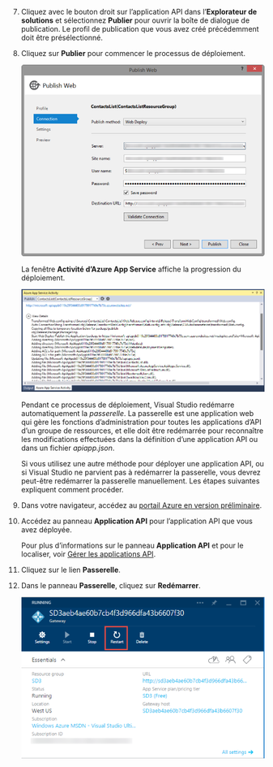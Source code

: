 7. Cliquez avec le bouton droit sur l’application API dans l’**Explorateur de solutions** et sélectionnez **Publier** pour ouvrir la boîte de dialogue de publication. Le profil de publication que vous avez créé précédemment doit être présélectionné. 

9. Cliquez sur **Publier** pour commencer le processus de déploiement.

	![Déploiement de l’application API](./media/app-service-api-pub-web-deploy/26-5-deployment-success-v3.png)

	La fenêtre **Activité d’Azure App Service** affiche la progression du déploiement.

	![Notification d’état de la fenêtre Activité d’Azure App Service](./media/app-service-api-pub-web-deploy/26-5-deployment-success-v4.png)

	Pendant ce processus de déploiement, Visual Studio redémarre automatiquement la *passerelle*. La passerelle est une application web qui gère les fonctions d’administration pour toutes les applications d’API d’un groupe de ressources, et elle doit être redémarrée pour reconnaître les modifications effectuées dans la définition d’une application API ou dans un fichier *apiapp.json*.
 
	Si vous utilisez une autre méthode pour déployer une application API, ou si Visual Studio ne parvient pas à redémarrer la passerelle, vous devrez peut-être redémarrer la passerelle manuellement. Les étapes suivantes expliquent comment procéder.

1. Dans votre navigateur, accédez au [portail Azure en version préliminaire](https://portal.azure.com).

2. Accédez au panneau **Application API** pour l’application API que vous avez déployée.

	Pour plus d’informations sur le panneau **Application API** et pour le localiser, voir [Gérer les applications API](../articles/app-service-api/app-service-api-manage-in-portal.md).

4. Cliquez sur le lien **Passerelle**.

3. Dans le panneau **Passerelle**, cliquez sur **Redémarrer**.

	![](./media/app-service-api-pub-web-deploy/restartgateway.png)

<!---HONumber=July15_HO5-->